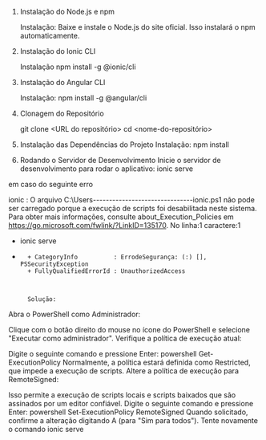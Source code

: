 1. Instalação do Node.js e npm

    Instalação:
    Baixe e instale o Node.js do site oficial. Isso instalará o npm automaticamente.

2. Instalação do Ionic CLI
   
    Instalação
    npm install -g @ionic/cli

4. Instalação do Angular CLI

    Instalação:
    npm install -g @angular/cli

5. Clonagem do Repositório

    git clone <URL do repositório>
    cd <nome-do-repositório>

6. Instalação das Dependências do Projeto
    Instalação:
    npm install

7. Rodando o Servidor de Desenvolvimento
    Inicie o servidor de desenvolvimento para rodar o aplicativo:
    ionic serve

em caso do seguinte erro 

ionic : O arquivo C:\Users\-------------------------------ionic.ps1 não pode ser carregado porque a execução de scripts foi desabilitada neste sistema. Para obter mais informações, consulte about_Execution_Policies em 
https://go.microsoft.com/fwlink/?LinkID=135170.
No linha:1 caractere:1
+ ionic serve
+ ~~~~~
    + CategoryInfo          : ErrodeSegurança: (:) [], PSSecurityException
    + FullyQualifiedErrorId : UnauthorizedAccess



    Solução:
Abra o PowerShell como Administrador:

Clique com o botão direito do mouse no ícone do PowerShell e selecione "Executar como administrador".
Verifique a política de execução atual:

Digite o seguinte comando e pressione Enter:
powershell
Get-ExecutionPolicy
Normalmente, a política estará definida como Restricted, que impede a execução de scripts.
Altere a política de execução para RemoteSigned:

Isso permite a execução de scripts locais e scripts baixados que são assinados por um editor confiável.
Digite o seguinte comando e pressione Enter:
powershell
Set-ExecutionPolicy RemoteSigned
Quando solicitado, confirme a alteração digitando A (para "Sim para todos").
Tente novamente o comando ionic serve





